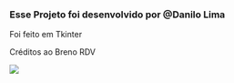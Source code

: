 ### Esse Projeto foi desenvolvido por @Danilo Lima
Foi feito em Tkinter

Créditos ao Breno RDV

![](https://i.ibb.co/tHVCfN8/Capturar.jpg)

